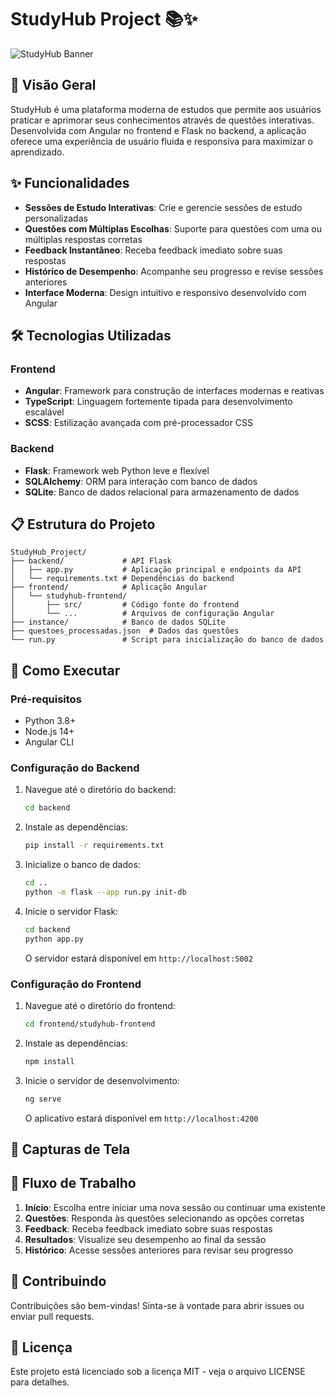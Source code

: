 # StudyHub Project 📚✨

![StudyHub Banner](https://img.shields.io/badge/StudyHub-Learning%20Platform-blue?style=for-the-badge)

## 🚀 Visão Geral

StudyHub é uma plataforma moderna de estudos que permite aos usuários praticar e aprimorar seus conhecimentos através de questões interativas. Desenvolvida com Angular no frontend e Flask no backend, a aplicação oferece uma experiência de usuário fluida e responsiva para maximizar o aprendizado.

## ✨ Funcionalidades

- **Sessões de Estudo Interativas**: Crie e gerencie sessões de estudo personalizadas
- **Questões com Múltiplas Escolhas**: Suporte para questões com uma ou múltiplas respostas corretas
- **Feedback Instantâneo**: Receba feedback imediato sobre suas respostas
- **Histórico de Desempenho**: Acompanhe seu progresso e revise sessões anteriores
- **Interface Moderna**: Design intuitivo e responsivo desenvolvido com Angular

## 🛠️ Tecnologias Utilizadas

### Frontend
- **Angular**: Framework para construção de interfaces modernas e reativas
- **TypeScript**: Linguagem fortemente tipada para desenvolvimento escalável
- **SCSS**: Estilização avançada com pré-processador CSS

### Backend
- **Flask**: Framework web Python leve e flexível
- **SQLAlchemy**: ORM para interação com banco de dados
- **SQLite**: Banco de dados relacional para armazenamento de dados

## 📋 Estrutura do Projeto

```
StudyHub_Project/
├── backend/             # API Flask
│   ├── app.py           # Aplicação principal e endpoints da API
│   └── requirements.txt # Dependências do backend
├── frontend/            # Aplicação Angular
│   └── studyhub-frontend/
│       ├── src/         # Código fonte do frontend
│       └── ...          # Arquivos de configuração Angular
├── instance/            # Banco de dados SQLite
├── questoes_processadas.json  # Dados das questões
└── run.py               # Script para inicialização do banco de dados
```

## 🚀 Como Executar

### Pré-requisitos
- Python 3.8+
- Node.js 14+
- Angular CLI

### Configuração do Backend
1. Navegue até o diretório do backend:
   ```bash
   cd backend
   ```

2. Instale as dependências:
   ```bash
   pip install -r requirements.txt
   ```

3. Inicialize o banco de dados:
   ```bash
   cd ..
   python -m flask --app run.py init-db
   ```

4. Inicie o servidor Flask:
   ```bash
   cd backend
   python app.py
   ```
   O servidor estará disponível em `http://localhost:5002`

### Configuração do Frontend
1. Navegue até o diretório do frontend:
   ```bash
   cd frontend/studyhub-frontend
   ```

2. Instale as dependências:
   ```bash
   npm install
   ```

3. Inicie o servidor de desenvolvimento:
   ```bash
   ng serve
   ```
   O aplicativo estará disponível em `http://localhost:4200`

## 📱 Capturas de Tela



## 🔄 Fluxo de Trabalho

1. **Início**: Escolha entre iniciar uma nova sessão ou continuar uma existente
2. **Questões**: Responda às questões selecionando as opções corretas
3. **Feedback**: Receba feedback imediato sobre suas respostas
4. **Resultados**: Visualize seu desempenho ao final da sessão
5. **Histórico**: Acesse sessões anteriores para revisar seu progresso

## 🤝 Contribuindo

Contribuições são bem-vindas! Sinta-se à vontade para abrir issues ou enviar pull requests.

## 📄 Licença

Este projeto está licenciado sob a licença MIT - veja o arquivo LICENSE para detalhes.
